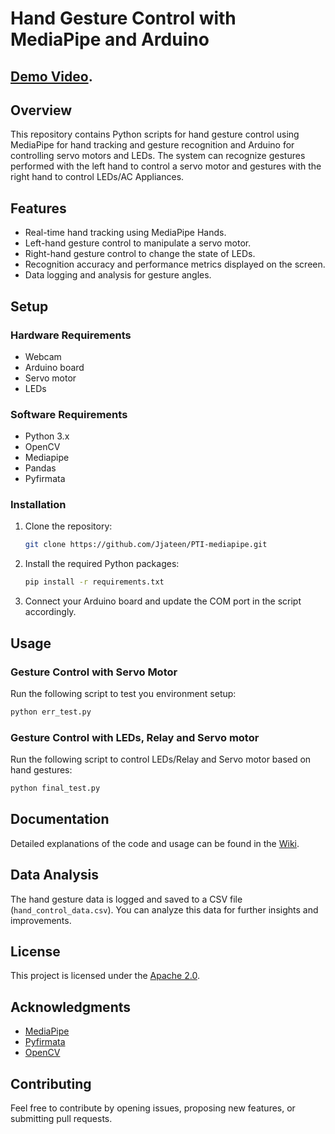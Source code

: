 # Hand Gesture Control with MediaPipe and Arduino
## [Demo Video](https://www.instagram.com/reel/Cz0qPjiChnH/).

## Overview

This repository contains Python scripts for hand gesture control using MediaPipe for hand tracking and gesture recognition and Arduino for controlling servo motors and LEDs. The system can recognize gestures performed with the left hand to control a servo motor and gestures with the right hand to control LEDs/AC Appliances.

## Features

- Real-time hand tracking using MediaPipe Hands.
- Left-hand gesture control to manipulate a servo motor.
- Right-hand gesture control to change the state of LEDs.
- Recognition accuracy and performance metrics displayed on the screen.
- Data logging and analysis for gesture angles.

## Setup

### Hardware Requirements

- Webcam
- Arduino board
- Servo motor
- LEDs

### Software Requirements

- Python 3.x
- OpenCV
- Mediapipe
- Pandas
- Pyfirmata

### Installation

1. Clone the repository:

    ```bash
    git clone https://github.com/Jjateen/PTI-mediapipe.git
    ```

2. Install the required Python packages:

    ```bash
    pip install -r requirements.txt
    ```

3. Connect your Arduino board and update the COM port in the script accordingly.

## Usage

### Gesture Control with Servo Motor

Run the following script to test you environment setup:

```bash
python err_test.py
```

### Gesture Control with LEDs, Relay and Servo motor

Run the following script to control LEDs/Relay and Servo motor based on hand gestures:

```bash
python final_test.py
```

## Documentation

Detailed explanations of the code and usage can be found in the [Wiki](https://github.com/your-username/hand-gesture-control/wiki).

## Data Analysis

The hand gesture data is logged and saved to a CSV file (`hand_control_data.csv`). You can analyze this data for further insights and improvements.

## License

This project is licensed under the [Apache 2.0](LICENSE).

## Acknowledgments

- [MediaPipe](https://mediapipe.dev/)
- [Pyfirmata](https://pyfirmata.readthedocs.io/)
- [OpenCV](https://opencv.org/)

## Contributing

Feel free to contribute by opening issues, proposing new features, or submitting pull requests.
